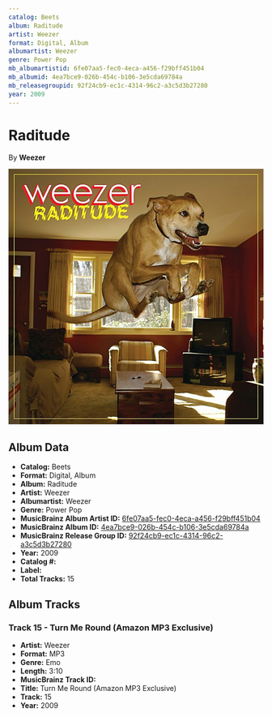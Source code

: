 ```yaml
---
catalog: Beets
album: Raditude
artist: Weezer
format: Digital, Album
albumartist: Weezer
genre: Power Pop
mb_albumartistid: 6fe07aa5-fec0-4eca-a456-f29bff451b04
mb_albumid: 4ea7bce9-026b-454c-b106-3e5cda69784a
mb_releasegroupid: 92f24cb9-ec1c-4314-96c2-a3c5d3b27280
year: 2009
---
```


# Raditude

By **Weezer**

![](../../assets/beetscovers/Weezer-Raditude.jpg)

## Album Data

- **Catalog:** Beets
- **Format:** Digital, Album
- **Album:** Raditude
- **Artist:** Weezer
- **Albumartist:** Weezer
- **Genre:** Power Pop
- **MusicBrainz Album Artist ID:** [6fe07aa5-fec0-4eca-a456-f29bff451b04](https://musicbrainz.org/artist/6fe07aa5-fec0-4eca-a456-f29bff451b04)
- **MusicBrainz Album ID:** [4ea7bce9-026b-454c-b106-3e5cda69784a](https://musicbrainz.org/release/4ea7bce9-026b-454c-b106-3e5cda69784a)
- **MusicBrainz Release Group ID:** [92f24cb9-ec1c-4314-96c2-a3c5d3b27280](https://musicbrainz.org/release-group/92f24cb9-ec1c-4314-96c2-a3c5d3b27280)
- **Year:** 2009
- **Catalog #:** 
- **Label:** 
- **Total Tracks:** 15

## Album Tracks

### Track 15 - Turn Me Round (Amazon MP3 Exclusive)

- **Artist:** Weezer
- **Format:** MP3
- **Genre:** Emo
- **Length:** 3:10
- **MusicBrainz Track ID:** [](https://musicbrainz.org/recording/)
- **Title:** Turn Me Round (Amazon MP3 Exclusive)
- **Track:** 15
- **Year:** 2009

